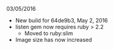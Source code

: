 
03/05/2016 

 - New build for 64de9b3, May 2, 2016 
 - listen gem now requires ruby > 2.2
   - Moved to ruby:slim 
 - Image size has now increased
